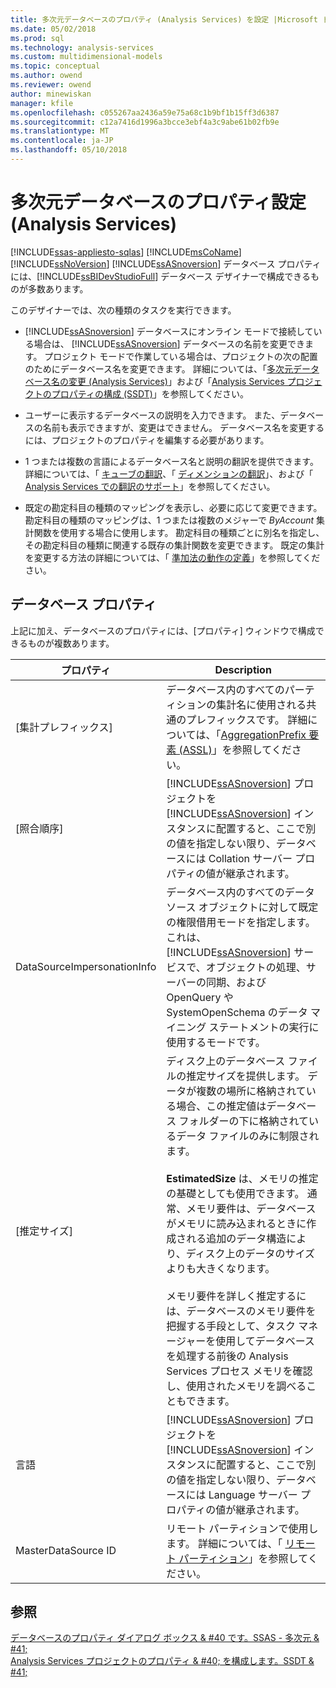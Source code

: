 ```yaml
---
title: 多次元データベースのプロパティ (Analysis Services) を設定 |Microsoft ドキュメント
ms.date: 05/02/2018
ms.prod: sql
ms.technology: analysis-services
ms.custom: multidimensional-models
ms.topic: conceptual
ms.author: owend
ms.reviewer: owend
author: minewiskan
manager: kfile
ms.openlocfilehash: c055267aa2436a59e75a68c1b9bf1b15ff3d6387
ms.sourcegitcommit: c12a7416d1996a3bcce3ebf4a3c9abe61b02fb9e
ms.translationtype: MT
ms.contentlocale: ja-JP
ms.lasthandoff: 05/10/2018
---
```

# <a name="set-multidimensional-database-properties-analysis-services"></a>多次元データベースのプロパティ設定 (Analysis Services)
[!INCLUDE[ssas-appliesto-sqlas](../../includes/ssas-appliesto-sqlas.md)]
  [!INCLUDE[msCoName](../../includes/msconame-md.md)] [!INCLUDE[ssNoVersion](../../includes/ssnoversion-md.md)] [!INCLUDE[ssASnoversion](../../includes/ssasnoversion-md.md)] データベース プロパティには、[!INCLUDE[ssBIDevStudioFull](../../includes/ssbidevstudiofull-md.md)] データベース デザイナーで構成できるものが多数あります。  
  
 このデザイナーでは、次の種類のタスクを実行できます。  
  
-   [!INCLUDE[ssASnoversion](../../includes/ssasnoversion-md.md)] データベースにオンライン モードで接続している場合は、 [!INCLUDE[ssASnoversion](../../includes/ssasnoversion-md.md)] データベースの名前を変更できます。 プロジェクト モードで作業している場合は、プロジェクトの次の配置のためにデータベース名を変更できます。 詳細については、「[多次元データベース名の変更 (Analysis Services)](../../analysis-services/multidimensional-models/rename-a-multidimensional-database-analysis-services.md)」および「[Analysis Services プロジェクトのプロパティの構成 (SSDT)](../../analysis-services/multidimensional-models/configure-analysis-services-project-properties-ssdt.md)」を参照してください。  
  
-   ユーザーに表示するデータベースの説明を入力できます。 また、データベースの名前も表示できますが、変更はできません。 データベース名を変更するには、プロジェクトのプロパティを編集する必要があります。  
  
-   1 つまたは複数の言語によるデータベース名と説明の翻訳を提供できます。 詳細については、「 [キューブの翻訳](../../analysis-services/multidimensional-models-olap-logical-cube-objects/cube-translations.md)、「 [ディメンションの翻訳](../../analysis-services/multidimensional-models-olap-logical-dimension-objects/dimension-translations.md)」、および「 [Analysis Services での翻訳のサポート](../../analysis-services/translation-support-in-analysis-services.md)」を参照してください。  
  
-   既定の勘定科目の種類のマッピングを表示し、必要に応じて変更できます。 勘定科目の種類のマッピングは、1 つまたは複数のメジャーで *ByAccount* 集計関数を使用する場合に使用します。 勘定科目の種類ごとに別名を指定し、その勘定科目の種類に関連する既存の集計関数を変更できます。 既定の集計を変更する方法の詳細については、「 [準加法の動作の定義](../../analysis-services/multidimensional-models/define-semiadditive-behavior.md)」を参照してください。  
  
## <a name="database-properties"></a>データベース プロパティ  
 上記に加え、データベースのプロパティには、[プロパティ] ウィンドウで構成できるものが複数あります。  
  
|プロパティ|Description|  
|--------------|-----------------|  
|[集計プレフィックス]|データベース内のすべてのパーティションの集計名に使用される共通のプレフィックスです。 詳細については、「[AggregationPrefix 要素 (ASSL)](../../analysis-services/scripting/properties/aggregationprefix-element-assl.md)」を参照してください。|  
|[照合順序]|[!INCLUDE[ssASnoversion](../../includes/ssasnoversion-md.md)] プロジェクトを [!INCLUDE[ssASnoversion](../../includes/ssasnoversion-md.md)] インスタンスに配置すると、ここで別の値を指定しない限り、データベースには Collation サーバー プロパティの値が継承されます。|  
|DataSourceImpersonationInfo|データベース内のすべてのデータ ソース オブジェクトに対して既定の権限借用モードを指定します。 これは、 [!INCLUDE[ssASnoversion](../../includes/ssasnoversion-md.md)] サービスで、オブジェクトの処理、サーバーの同期、および OpenQuery や SystemOpenSchema のデータ マイニング ステートメントの実行に使用するモードです。|  
|[推定サイズ]|ディスク上のデータベース ファイルの推定サイズを提供します。 データが複数の場所に格納されている場合、この推定値はデータベース フォルダーの下に格納されているデータ ファイルのみに制限されます。<br /><br /> **EstimatedSize** は、メモリの推定の基礎としても使用できます。 通常、メモリ要件は、データベースがメモリに読み込まれるときに作成される追加のデータ構造により、ディスク上のデータのサイズよりも大きくなります。<br /><br /> メモリ要件を詳しく推定するには、データベースのメモリ要件を把握する手段として、タスク マネージャーを使用してデータベースを処理する前後の Analysis Services プロセス メモリを確認し、使用されたメモリを調べることもできます。|  
|言語|[!INCLUDE[ssASnoversion](../../includes/ssasnoversion-md.md)] プロジェクトを [!INCLUDE[ssASnoversion](../../includes/ssasnoversion-md.md)] インスタンスに配置すると、ここで別の値を指定しない限り、データベースには Language サーバー プロパティの値が継承されます。|  
|MasterDataSource ID|リモート パーティションで使用します。 詳細については、「 [リモート パーティション](../../analysis-services/multidimensional-models-olap-logical-cube-objects/partitions-remote-partitions.md)」を参照してください。|  
  
## <a name="see-also"></a>参照  
 [データベースのプロパティ ダイアログ ボックス & #40 です。SSAS - 多次元 & #41;](http://msdn.microsoft.com/library/70f000b7-917f-4699-b142-7a0d13ff767c)   
 [Analysis Services プロジェクトのプロパティ & #40; を構成します。SSDT & #41;](../../analysis-services/multidimensional-models/configure-analysis-services-project-properties-ssdt.md)  
  
  
